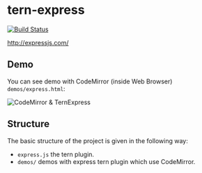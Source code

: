 tern-express
===========

[![Build Status](https://secure.travis-ci.org/angelozerr/tern-express.png)](http://travis-ci.org/angelozerr/tern-express)

http://expressjs.com/

## Demo

You can see demo with CodeMirror (inside Web Browser) `demos/express.html`:

![CodeMirror & TernExpress](https://github.com/angelozerr/tern-express/wiki/images/TernExpressWithCodeMirror.png)


## Structure

The basic structure of the project is given in the following way:

* `express.js` the tern plugin.
* `demos/` demos with express tern plugin which use CodeMirror.